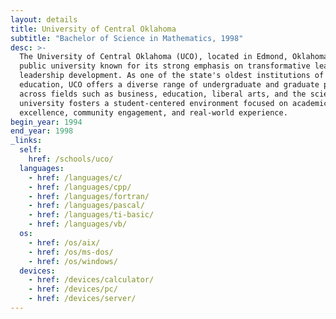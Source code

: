 ```yaml
---
layout: details
title: University of Central Oklahoma
subtitle: "Bachelor of Science in Mathematics, 1998"
desc: >-
  The University of Central Oklahoma (UCO), located in Edmond, Oklahoma, is a
  public university known for its strong emphasis on transformative learning and
  leadership development. As one of the state's oldest institutions of higher
  education, UCO offers a diverse range of undergraduate and graduate programs
  across fields such as business, education, liberal arts, and the sciences. The
  university fosters a student-centered environment focused on academic
  excellence, community engagement, and real-world experience.
begin_year: 1994
end_year: 1998
_links:
  self:
    href: /schools/uco/
  languages:
    - href: /languages/c/
    - href: /languages/cpp/
    - href: /languages/fortran/
    - href: /languages/pascal/
    - href: /languages/ti-basic/
    - href: /languages/vb/
  os:
    - href: /os/aix/
    - href: /os/ms-dos/
    - href: /os/windows/
  devices:
    - href: /devices/calculator/
    - href: /devices/pc/
    - href: /devices/server/
---
```

